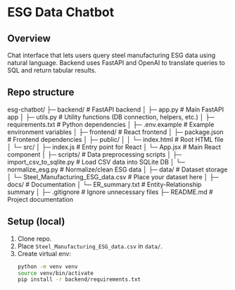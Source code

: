 ﻿# ESG Data Chatbot

## Overview
Chat interface that lets users query steel manufacturing ESG data using natural language. Backend uses FastAPI and OpenAI to translate queries to SQL and return tabular results.

## Repo structure
esg-chatbot/
├─ backend/                     # FastAPI backend
│  ├─ app.py                    # Main FastAPI app
│  ├─ utils.py                  # Utility functions (DB connection, helpers, etc.)
│  ├─ requirements.txt          # Python dependencies
│  ├─ .env.example              # Example environment variables
│
├─ frontend/                    # React frontend
│  ├─ package.json              # Frontend dependencies
│  ├─ public/
│  │   └─ index.html            # Root HTML file
│  └─ src/
│      ├─ index.js              # Entry point for React
│      └─ App.jsx               # Main React component
│
├─ scripts/                     # Data preprocessing scripts
│  ├─ import_csv_to_sqlite.py   # Load CSV data into SQLite DB
│  └─ normalize_esg.py          # Normalize/clean ESG data
│
├─ data/                        # Dataset storage
│  └─ Steel_Manufacturing_ESG_data.csv   # Place your dataset here
│
├─ docs/                        # Documentation
│  └─ ER_summary.txt            # Entity-Relationship summary
│
├─ .gitignore                   # Ignore unnecessary files
├─ README.md                    # Project documentation


## Setup (local)
1. Clone repo.
2. Place `Steel_Manufacturing_ESG_data.csv` in `data/`.
3. Create virtual env:
   ```bash
   python -m venv venv
   source venv/bin/activate
   pip install -r backend/requirements.txt

